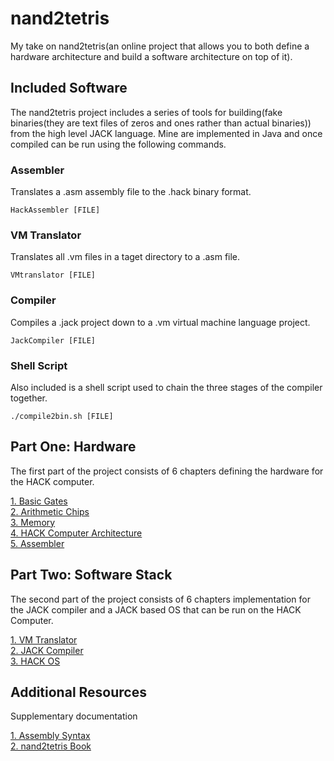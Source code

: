 # nand2tetris

My take on nand2tetris(an online project that allows you to both define a hardware architecture and build a software architecture on top of it).

## Included Software

The nand2tetris project includes a series of tools for building(fake binaries(they are text files of zeros and ones rather than actual binaries)) from the high level JACK language. Mine are implemented in Java and once compiled can be run using the following commands.

### Assembler
Translates a .asm assembly file to the .hack binary format.

`HackAssembler [FILE]`

### VM Translator
Translates all .vm files in a taget directory to a .asm file.

`VMtranslator [FILE]`

### Compiler
Compiles a .jack project down to a .vm virtual machine language project.

`JackCompiler [FILE]`


### Shell Script
Also included is a shell script used to chain the three stages of the compiler together.

`./compile2bin.sh [FILE]`


## Part One: Hardware

The first part of the project consists of 6 chapters defining the hardware for the HACK computer.

[ 1. Basic Gates ](projects/01/README.md)\
[ 2. Arithmetic Chips ](projects/02/README.md)\
[ 3. Memory ](projects/03/README.md)\
[ 4. HACK Computer Architecture ](projects/05/README.md)\
[ 5. Assembler ](projects/06/README.md)

## Part Two: Software Stack

The second part of the project consists of 6 chapters implementation for the JACK compiler and a JACK based OS that can be run on the HACK Computer.

[ 1. VM Translator ](projects/08/README.md)\
[ 2. JACK Compiler ](projects/11/README.md)\
[ 3. HACK OS ](projects/12/README.md)


## Additional Resources

Supplementary documentation

[ 1. Assembly Syntax ](projects/06/AssemblySyntax.md)\
[ 2. nand2tetris Book ](nand2tetris.pdf)
